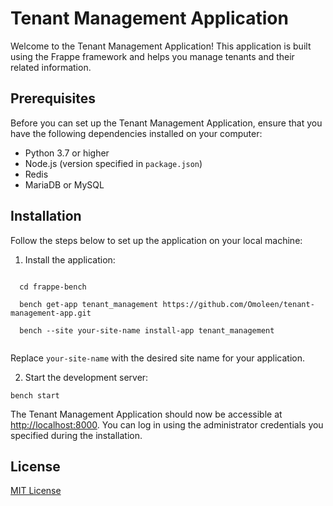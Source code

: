 <!DOCTYPE html>
<html>
<body>
  <h1>Tenant Management Application</h1>
  <p>Welcome to the Tenant Management Application! This application is built using the Frappe framework and helps you manage tenants and their related information.</p>
  
  <h2>Prerequisites</h2>
  <p>Before you can set up the Tenant Management Application, ensure that you have the following dependencies installed on your computer:</p>
  <ul>
    <li>Python 3.7 or higher</li>
    <li>Node.js (version specified in <code>package.json</code>)</li>
    <li>Redis</li>
    <li>MariaDB or MySQL</li>
  </ul>
  
  <h2>Installation</h2>
  <p>Follow the steps below to set up the application on your local machine:</p>
  
  <ol start="1">
    <li>Install the application:</li>
  </ol>
  <pre><code>
  cd frappe-bench<br>
  bench get-app tenant_management https://github.com/Omoleen/tenant-management-app.git<br>
  bench --site your-site-name install-app tenant_management
  </code></pre>
  
  <p>Replace <code>your-site-name</code> with the desired site name for your application.</p>
  
  <ol start="2">
    <li>Start the development server:</li>
  </ol>
  <pre><code>bench start</code></pre>
  
  <p>The Tenant Management Application should now be accessible at <a href="http://localhost:8000">http://localhost:8000</a>. You can log in using the administrator credentials you specified during the installation.</p>
  
  <h2>License</h2>
  <p><a href="LICENSE">MIT License</a></p>
</body>
</html>
